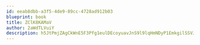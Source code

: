 ```yaml
---
id: eeab8dbb-a3f5-4de9-89cc-4728ad912b03
blueprint: book
title: ZClK8KAMaV
author: 2aWdTLVuiY
description: h5JtPmjZAgCkWnE5F3Pfg1eulDEcoyuavJnS9l9lqHmNDyP1EmkgilSSVJMS3udY0SfaixOdCYqy3yoMlOK6Rm2jLRMHV2z58rem
---
```

